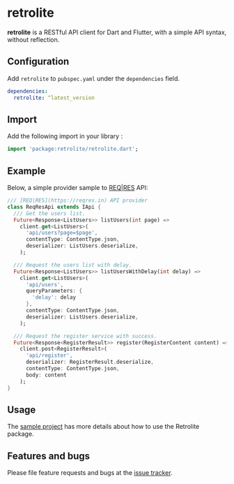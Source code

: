 # retrolite
**retrolite** is a RESTful API client for Dart and Flutter, with a simple API syntax, without reflection. 

## Configuration
Add `retrolite` to `pubspec.yaml` under the `dependencies` field.

```yaml
dependencies:
  retrolite: ^latest_version
```

## Import
Add the following import in your library :

```dart
import 'package:retrolite/retrolite.dart';
```

## Example
Below, a simple provider sample to [REQ|RES](https://reqres.in) API:
```dart
/// [REQ|RES](https://reqres.in) API provider 
class ReqResApi extends IApi {
  /// Get the users list.
  Future<Response<ListUsers>> listUsers(int page) => 
    client.get<ListUsers>(
      'api/users?page=$page',
      contentType: ContentType.json,
      deserializer: ListUsers.deserialize,
    );

  /// Request the users list with delay.
  Future<Response<ListUsers>> listUsersWithDelay(int delay) => 
    client.get<ListUsers>(
      'api/users',
      queryParameters: {
        'delay': delay
      },
      contentType: ContentType.json,
      deserializer: ListUsers.deserialize,
    );

  /// Request the register service with success.
  Future<Response<RegisterResult>> register(RegisterContent content) => 
    client.post<RegisterResult>(
      'api/register',
      deserializer: RegisterResult.deserialize,
      contentType: ContentType.json,
      body: content
    );
}
```

## Usage
The [sample project](https://github.com/flutuate/retrolite/tree/master/example) has more details about how to use the Retrolite package.

## Features and bugs
Please file feature requests and bugs at the [issue tracker][tracker].

[tracker]: https://github.com/flutuate/retrolite/issues
